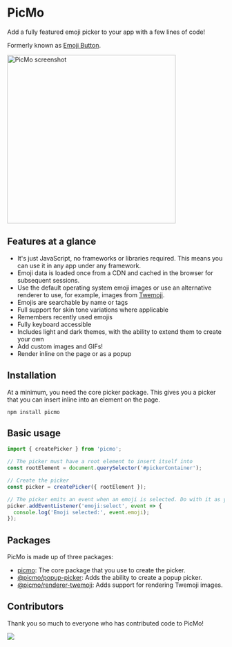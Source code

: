 # PicMo

Add a fully featured emoji picker to your app with a few lines of code!

Formerly known as [Emoji Button](https://emoji-button.js.org).

<img width="390" alt="PicMo screenshot" src="https://user-images.githubusercontent.com/219285/167278644-0f00ffa8-8e26-449c-8aa5-130d5a4b3e2a.png">

## Features at a glance

- It's just JavaScript, no frameworks or libraries required. This means you can use it in any app under any framework.
- Emoji data is loaded once from a CDN and cached in the browser for subsequent sessions. 
- Use the default operating system emoji images or use an alternative renderer to use, for example, images from [Twemoji](https://twemoji.twitter.com).
- Emojis are searchable by name or tags
- Full support for skin tone variations where applicable
- Remembers recently used emojis
- Fully keyboard accessible
- Includes light and dark themes, with the ability to extend them to create your own
- Add custom images and GIFs!
- Render inline on the page or as a popup

## Installation

At a minimum, you need the core picker package. This gives you a picker that you can insert inline into an element on the page.

```
npm install picmo
```

## Basic usage

```javascript
import { createPicker } from 'picmo';

// The picker must have a root element to insert itself into
const rootElement = document.querySelector('#pickerContainer');

// Create the picker
const picker = createPicker({ rootElement });

// The picker emits an event when an emoji is selected. Do with it as you will!
picker.addEventListener('emoji:select', event => {
  console.log('Emoji selected:', event.emoji);
});
```

## Packages

PicMo is made up of three packages:

- [picmo](./packages/picmo): The core package that you use to create the picker.
- [@picmo/popup-picker](./packages/popup-picker): Adds the ability to create a popup picker.
- [@picmo/renderer-twemoji](./packages/renderer-twemoji): Adds support for rendering Twemoji images.

## Contributors

Thank you so much to everyone who has contributed code to PicMo!

<a href="https://github.com/joeattardi/picmo/graphs/contributors">
  <img src="https://contrib.rocks/image?repo=joeattardi/picmo" />
</a>